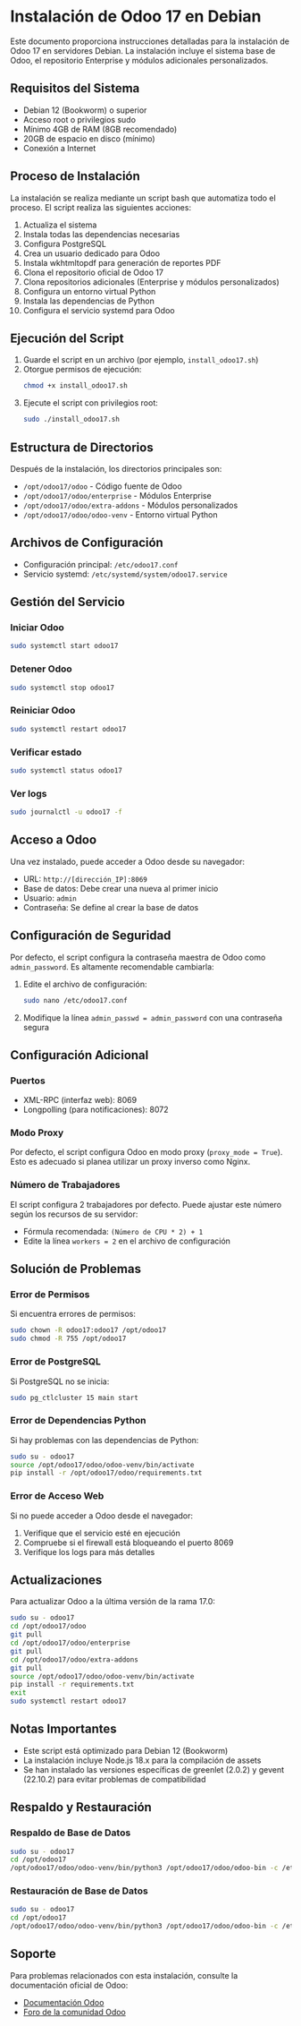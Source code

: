# Instalación de Odoo 17 en Debian

Este documento proporciona instrucciones detalladas para la instalación de Odoo 17 en servidores Debian. La instalación incluye el sistema base de Odoo, el repositorio Enterprise y módulos adicionales personalizados.

## Requisitos del Sistema

- Debian 12 (Bookworm) o superior
- Acceso root o privilegios sudo
- Mínimo 4GB de RAM (8GB recomendado)
- 20GB de espacio en disco (mínimo)
- Conexión a Internet

## Proceso de Instalación

La instalación se realiza mediante un script bash que automatiza todo el proceso. El script realiza las siguientes acciones:

1. Actualiza el sistema
2. Instala todas las dependencias necesarias
3. Configura PostgreSQL
4. Crea un usuario dedicado para Odoo
5. Instala wkhtmltopdf para generación de reportes PDF
6. Clona el repositorio oficial de Odoo 17
7. Clona repositorios adicionales (Enterprise y módulos personalizados)
8. Configura un entorno virtual Python
9. Instala las dependencias de Python
10. Configura el servicio systemd para Odoo

## Ejecución del Script

1. Guarde el script en un archivo (por ejemplo, `install_odoo17.sh`)
2. Otorgue permisos de ejecución:
   ```bash
   chmod +x install_odoo17.sh
   ```
3. Ejecute el script con privilegios root:
   ```bash
   sudo ./install_odoo17.sh
   ```

## Estructura de Directorios

Después de la instalación, los directorios principales son:

- `/opt/odoo17/odoo` - Código fuente de Odoo
- `/opt/odoo17/odoo/enterprise` - Módulos Enterprise
- `/opt/odoo17/odoo/extra-addons` - Módulos personalizados
- `/opt/odoo17/odoo/odoo-venv` - Entorno virtual Python

## Archivos de Configuración

- Configuración principal: `/etc/odoo17.conf`
- Servicio systemd: `/etc/systemd/system/odoo17.service`

## Gestión del Servicio

### Iniciar Odoo
```bash
sudo systemctl start odoo17
```

### Detener Odoo
```bash
sudo systemctl stop odoo17
```

### Reiniciar Odoo
```bash
sudo systemctl restart odoo17
```

### Verificar estado
```bash
sudo systemctl status odoo17
```

### Ver logs
```bash
sudo journalctl -u odoo17 -f
```

## Acceso a Odoo

Una vez instalado, puede acceder a Odoo desde su navegador:
- URL: `http://[dirección_IP]:8069`
- Base de datos: Debe crear una nueva al primer inicio
- Usuario: `admin`
- Contraseña: Se define al crear la base de datos

## Configuración de Seguridad

Por defecto, el script configura la contraseña maestra de Odoo como `admin_password`. Es altamente recomendable cambiarla:

1. Edite el archivo de configuración:
   ```bash
   sudo nano /etc/odoo17.conf
   ```
2. Modifique la línea `admin_passwd = admin_password` con una contraseña segura

## Configuración Adicional

### Puertos
- XML-RPC (interfaz web): 8069
- Longpolling (para notificaciones): 8072

### Modo Proxy
Por defecto, el script configura Odoo en modo proxy (`proxy_mode = True`). Esto es adecuado si planea utilizar un proxy inverso como Nginx.

### Número de Trabajadores
El script configura 2 trabajadores por defecto. Puede ajustar este número según los recursos de su servidor:
- Fórmula recomendada: `(Número de CPU * 2) + 1`
- Edite la línea `workers = 2` en el archivo de configuración

## Solución de Problemas

### Error de Permisos
Si encuentra errores de permisos:
```bash
sudo chown -R odoo17:odoo17 /opt/odoo17
sudo chmod -R 755 /opt/odoo17
```

### Error de PostgreSQL
Si PostgreSQL no se inicia:
```bash
sudo pg_ctlcluster 15 main start
```

### Error de Dependencias Python
Si hay problemas con las dependencias de Python:
```bash
sudo su - odoo17
source /opt/odoo17/odoo/odoo-venv/bin/activate
pip install -r /opt/odoo17/odoo/requirements.txt
```

### Error de Acceso Web
Si no puede acceder a Odoo desde el navegador:
1. Verifique que el servicio esté en ejecución
2. Compruebe si el firewall está bloqueando el puerto 8069
3. Verifique los logs para más detalles

## Actualizaciones

Para actualizar Odoo a la última versión de la rama 17.0:

```bash
sudo su - odoo17
cd /opt/odoo17/odoo
git pull
cd /opt/odoo17/odoo/enterprise
git pull
cd /opt/odoo17/odoo/extra-addons
git pull
source /opt/odoo17/odoo/odoo-venv/bin/activate
pip install -r requirements.txt
exit
sudo systemctl restart odoo17
```

## Notas Importantes

- Este script está optimizado para Debian 12 (Bookworm)
- La instalación incluye Node.js 18.x para la compilación de assets
- Se han instalado las versiones específicas de greenlet (2.0.2) y gevent (22.10.2) para evitar problemas de compatibilidad

## Respaldo y Restauración

### Respaldo de Base de Datos
```bash
sudo su - odoo17
cd /opt/odoo17
/opt/odoo17/odoo/odoo-venv/bin/python3 /opt/odoo17/odoo/odoo-bin -c /etc/odoo17.conf -d [nombre_bd] --backup --stop-after-init
```

### Restauración de Base de Datos
```bash
sudo su - odoo17
cd /opt/odoo17
/opt/odoo17/odoo/odoo-venv/bin/python3 /opt/odoo17/odoo/odoo-bin -c /etc/odoo17.conf -d [nombre_bd_nueva] --restore_file=[archivo_respaldo] --stop-after-init
```

## Soporte

Para problemas relacionados con esta instalación, consulte la documentación oficial de Odoo:
- [Documentación Odoo](https://www.odoo.com/documentation/17.0/)
- [Foro de la comunidad Odoo](https://www.odoo.com/forum/help-1)
